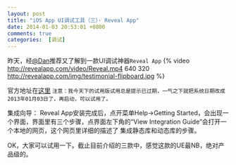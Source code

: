 ```yaml
---
layout: post
title: "iOS App UI调试工具（三）· Reveal App"
date: 2014-01-03 20:53:01 +0800
comments: true
categories:  [调试]
---
```

昨天，经<a target="_blank" href="http://weibo.com/danc">@Dan</a>推荐又了解到一款UI调试神器```Reveal App```
{% video http://revealapp.com/video/Reveal.mp4 640 320 http://revealapp.com/img/testimonial-flipboard.jpg %}
<!--more-->

官方地址在<a target="_blank" href="http://revealapp.com/">这里</a>
```注意：我今天下的试用版试用总是提示已过期，一气之下就把系统日期改成2013年01月03日了，再启动，可以试用了。```

集成向导：
Reveal App安装完成后，点开菜单Help->Getting Started，会出现一个界面，界面里有三个步骤，点界面左下角的“View Integration Guide”会打开一个本地的网页，这个网页里详细的描述了
集成静态库和动态库的步骤。

OK，大家可以试用一下。截止目前介绍的三款中，感觉这款的UE最NB，绝对产品级的。

